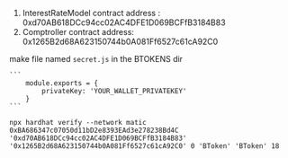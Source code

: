 
1. InterestRateModel contract address : 0xd70AB618DCc94cc02AC4DFE1D069BCFfB3184B83
2. Comptroller contract address:        0x1265B2d68A623150744b0A081Ff6527c61cA92C0


make file named `secret.js` in the BTOKENS dir

    ```
        module.exports = {
            privateKey: 'YOUR_WALLET_PRIVATEKEY'
        }
    ```

```
npx hardhat verify --network matic 0xBA686347c07050d11bD2e8393EAd3e278238Bd4C '0xd70AB618DCc94cc02AC4DFE1D069BCFfB3184B83' '0x1265B2d68A623150744b0A081Ff6527c61cA92C0' 0 'BToken' 'BToken' 18
```